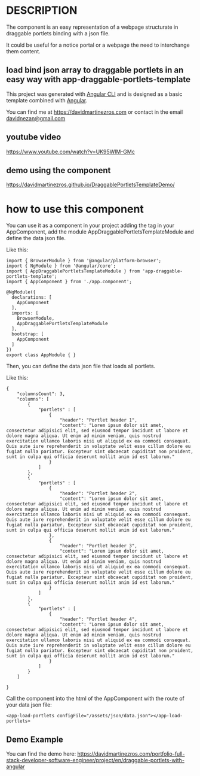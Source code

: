 # DESCRIPTION

The component is an easy representation of a webpage structurate in draggable portlets binding with a json file.

It could be useful for a notice portal or a webpage the need to interchange them content.

## load bind json array to draggable portlets in an easy way with app-draggable-portlets-template

This project was generated with [Angular CLI](https://github.com/angular/angular-cli) and is designed as a basic template combined with [Angular](https://angular.io/).

You can find me at https://davidmartinezros.com or contact in the email davidnezan@gmail.com

## youtube video

https://www.youtube.com/watch?v=UK95WlM-GMc

## demo using the component

https://davidmartinezros.github.io/DraggablePortletsTemplateDemo/

# how to use this component

You can use it as a component in your project adding the <app-load-portlets configFile="/assets/json/data.json"></app-load-portlets> tag in your AppComponent, add the module AppDraggablePortletsTemplateModule and define the data json file.

Like this:

```
import { BrowserModule } from '@angular/platform-browser';
import { NgModule } from '@angular/core';
import { AppDraggablePortletsTemplateModule } from 'app-draggable-portlets-template';
import { AppComponent } from './app.component';

@NgModule({
  declarations: [
    AppComponent
  ],
  imports: [
    BrowserModule,
    AppDraggablePortletsTemplateModule
  ],
  bootstrap: [
    AppComponent
  ]
})
export class AppModule { }
```

Then, you can define the data json file that loads all portlets.

Like this:

```
{
    "columnsCount": 3,
    "columns": [
        {
            "portlets" : [
                {
                    "header": "Portlet header 1",
                    "content": "Lorem ipsum dolor sit amet, consectetur adipisici elit, sed eiusmod tempor incidunt ut labore et dolore magna aliqua. Ut enim ad minim veniam, quis nostrud exercitation ullamco laboris nisi ut aliquid ex ea commodi consequat. Quis aute iure reprehenderit in voluptate velit esse cillum dolore eu fugiat nulla pariatur. Excepteur sint obcaecat cupiditat non proident, sunt in culpa qui officia deserunt mollit anim id est laborum."
                }
            ]
        },
        {
            "portlets" : [
                {
                    "header": "Portlet header 2",
                    "content": "Lorem ipsum dolor sit amet, consectetur adipisici elit, sed eiusmod tempor incidunt ut labore et dolore magna aliqua. Ut enim ad minim veniam, quis nostrud exercitation ullamco laboris nisi ut aliquid ex ea commodi consequat. Quis aute iure reprehenderit in voluptate velit esse cillum dolore eu fugiat nulla pariatur. Excepteur sint obcaecat cupiditat non proident, sunt in culpa qui officia deserunt mollit anim id est laborum."
                },
                {
                    "header": "Portlet header 3",
                    "content": "Lorem ipsum dolor sit amet, consectetur adipisici elit, sed eiusmod tempor incidunt ut labore et dolore magna aliqua. Ut enim ad minim veniam, quis nostrud exercitation ullamco laboris nisi ut aliquid ex ea commodi consequat. Quis aute iure reprehenderit in voluptate velit esse cillum dolore eu fugiat nulla pariatur. Excepteur sint obcaecat cupiditat non proident, sunt in culpa qui officia deserunt mollit anim id est laborum."
                }
            ]
        },
        {
            "portlets" : [
                {
                    "header": "Portlet header 4",
                    "content": "Lorem ipsum dolor sit amet, consectetur adipisici elit, sed eiusmod tempor incidunt ut labore et dolore magna aliqua. Ut enim ad minim veniam, quis nostrud exercitation ullamco laboris nisi ut aliquid ex ea commodi consequat. Quis aute iure reprehenderit in voluptate velit esse cillum dolore eu fugiat nulla pariatur. Excepteur sint obcaecat cupiditat non proident, sunt in culpa qui officia deserunt mollit anim id est laborum."
                }
            ]
        }
    ]
    
}
```

Call the component into the html of the AppComponent with the route of your data json file:

```
<app-load-portlets configFile="/assets/json/data.json"></app-load-portlets>
```

## Demo Example

You can find the demo here: https://davidmartinezros.com/portfolio-full-stack-developer-software-engineer/project/en/draggable-portlets-with-angular
